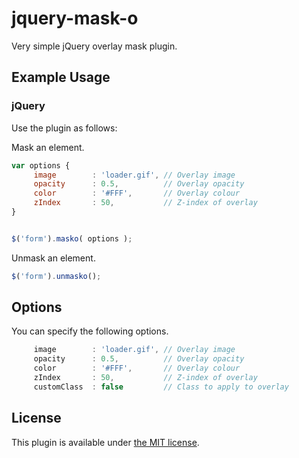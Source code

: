 # jquery-mask-o

Very simple jQuery overlay mask plugin.


## Example Usage

### jQuery

Use the plugin as follows:

Mask an element.
```js
var options {
     image        : 'loader.gif', // Overlay image
     opacity      : 0.5,          // Overlay opacity
     color        : '#FFF',       // Overlay colour
     zIndex       : 50,           // Z-index of overlay
}


$('form').masko( options );
```

Unmask an element.
```js
$('form').unmasko();
```

## Options

You can specify the following options.
```js
     image        : 'loader.gif', // Overlay image
     opacity      : 0.5,          // Overlay opacity
     color        : '#FFF',       // Overlay colour
     zIndex       : 50,           // Z-index of overlay
     customClass  : false         // Class to apply to overlay
```

## License

This plugin is available under [the MIT license](http://mths.be/mit).

